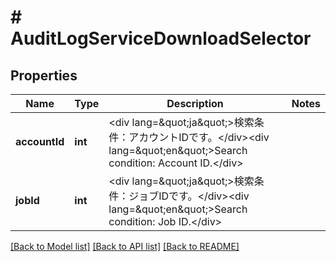 # # AuditLogServiceDownloadSelector

## Properties

Name | Type | Description | Notes
------------ | ------------- | ------------- | -------------
**accountId** | **int** | &lt;div lang&#x3D;\&quot;ja\&quot;&gt;検索条件：アカウントIDです。&lt;/div&gt;&lt;div lang&#x3D;\&quot;en\&quot;&gt;Search condition: Account ID.&lt;/div&gt; | 
**jobId** | **int** | &lt;div lang&#x3D;\&quot;ja\&quot;&gt;検索条件：ジョブIDです。&lt;/div&gt;&lt;div lang&#x3D;\&quot;en\&quot;&gt;Search condition: Job ID.&lt;/div&gt; | 

[[Back to Model list]](../../README.md#documentation-for-models) [[Back to API list]](../../README.md#documentation-for-api-endpoints) [[Back to README]](../../README.md)


